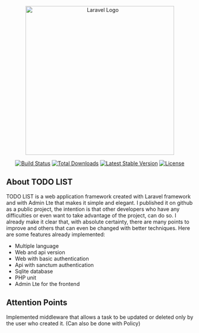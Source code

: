 <p align="center"><a href="https://laravel.com" target="_blank"><img src="https://raw.githubusercontent.com/laravel/art/master/logo-lockup/5%20SVG/2%20CMYK/1%20Full%20Color/laravel-logolockup-cmyk-red.svg" width="400" alt="Laravel Logo"></a></p>

<p align="center">
<a href="https://github.com/laravel/framework/actions"><img src="https://github.com/laravel/framework/workflows/tests/badge.svg" alt="Build Status"></a>
<a href="https://packagist.org/packages/laravel/framework"><img src="https://img.shields.io/packagist/dt/laravel/framework" alt="Total Downloads"></a>
<a href="https://packagist.org/packages/laravel/framework"><img src="https://img.shields.io/packagist/v/laravel/framework" alt="Latest Stable Version"></a>
<a href="https://packagist.org/packages/laravel/framework"><img src="https://img.shields.io/packagist/l/laravel/framework" alt="License"></a>
</p>

## About TODO LIST

​TODO LIST is a web application framework created with Laravel framework and with Admin Lte that makes it simple and elegant. I published it on github as a public project, the intention is that other developers who have any difficulties or even want to take advantage of the project, can do so.
I already make it clear that, with absolute certainty, there are many points to improve and others that can even be changed with better techniques.
Here are some features already implemented:

- Multiple language
- Web and api version
- Web with basic authentication
- Api with sanctum authentication
- Sqlite database
- PHP unit
- Admin Lte for the frontend

## Attention Points

Implemented middleware that allows a task to be updated or deleted only by the user who created it. (Can also be done with Policy)
